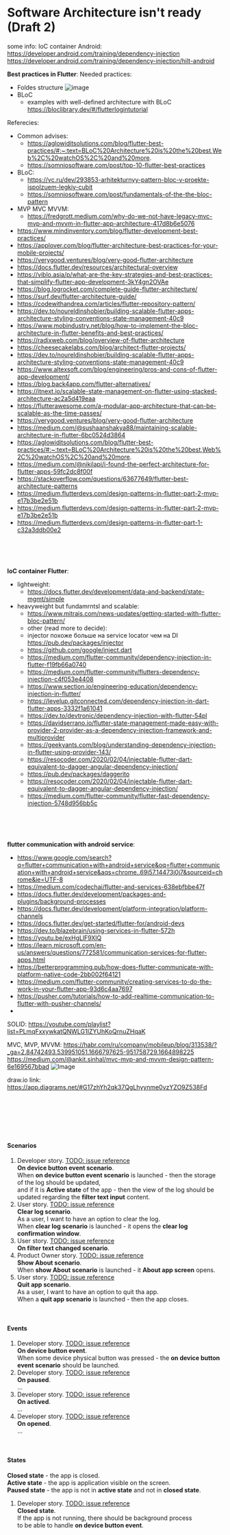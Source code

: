 # Software Architecture isn't ready (Draft 2)

some info:
IoC container Android:
https://developer.android.com/training/dependency-injection
https://developer.android.com/training/dependency-injection/hilt-android

**Best practices in Flutter**:
Needed practices:
- Foldes structure
![image](https://user-images.githubusercontent.com/45210795/214284000-8eb1750b-e00f-4c49-b252-8fa102681989.png)
- BLoC
  - examples with well-defined architecture with BLoC https://bloclibrary.dev/#/flutterlogintutorial

Referecies:
- Common advises:
  - https://aglowiditsolutions.com/blog/flutter-best-practices/#:~:text=BLoC%20Architecture%20is%20the%20best,Web%2C%20watchOS%2C%20and%20more.
  - https://somniosoftware.com/post/top-10-flutter-best-practices
- BLoC:
  - https://vc.ru/dev/293853-arhitekturnyy-pattern-bloc-v-proekte-ispolzuem-legkiy-cubit
  - https://somniosoftware.com/post/fundamentals-of-the-the-bloc-pattern
- MVP MVC MVVM:
  - https://fredgrott.medium.com/why-do-we-not-have-legacy-mvc-mvp-and-mvvm-in-flutter-app-architecture-417d8b6e5076
- https://www.mindinventory.com/blog/flutter-development-best-practices/
- https://applover.com/blog/flutter-architecture-best-practices-for-your-mobile-projects/
- https://verygood.ventures/blog/very-good-flutter-architecture
- https://docs.flutter.dev/resources/architectural-overview
- https://viblo.asia/p/what-are-the-key-strategies-and-best-practices-that-simplify-flutter-app-development-3kY4gn2OVAe
- https://blog.logrocket.com/complete-guide-flutter-architecture/
- https://surf.dev/flutter-architecture-guide/
- https://codewithandrea.com/articles/flutter-repository-pattern/
- https://dev.to/noureldinshobier/building-scalable-flutter-apps-architecture-styling-conventions-state-management-40c9
- https://www.mobindustry.net/blog/how-to-implement-the-bloc-architecture-in-flutter-benefits-and-best-practices/
- https://radixweb.com/blog/overview-of-flutter-architecture
- https://cheesecakelabs.com/blog/architect-flutter-projects/
- https://dev.to/noureldinshobier/building-scalable-flutter-apps-architecture-styling-conventions-state-management-40c9
- https://www.altexsoft.com/blog/engineering/pros-and-cons-of-flutter-app-development/
- https://blog.back4app.com/flutter-alternatives/
- https://itnext.io/scalable-state-management-on-flutter-using-stacked-architecture-ac2a5d419eaa
- https://flutterawesome.com/a-modular-app-architecture-that-can-be-scalable-as-the-time-passes/
- https://verygood.ventures/blog/very-good-flutter-architecture
- https://medium.com/@sushaanshakya88/maintaining-scalable-architecture-in-flutter-6bc0524d3864
- https://aglowiditsolutions.com/blog/flutter-best-practices/#:~:text=BLoC%20Architecture%20is%20the%20best,Web%2C%20watchOS%2C%20and%20more.
- https://medium.com/@nikilapi/i-found-the-perfect-architecture-for-flutter-apps-59fc2dc8f00f
- https://stackoverflow.com/questions/63677649/flutter-best-architecture-patterns
- https://medium.flutterdevs.com/design-patterns-in-flutter-part-2-mvp-e17b3be2e51b
- https://medium.flutterdevs.com/design-patterns-in-flutter-part-2-mvp-e17b3be2e51b
- https://medium.flutterdevs.com/design-patterns-in-flutter-part-1-c32a3ddb00e2

<br>
<br>
<br>

**IoC container Flutter**:
- lightweight:
  - https://docs.flutter.dev/development/data-and-backend/state-mgmt/simple
- heavyweight but fundamrntsl and scalable:
  - https://www.mitrais.com/news-updates/getting-started-with-flutter-bloc-pattern/
  - other (read more to decide):
  - injector похоже больше на service locator чем на DI https://pub.dev/packages/injector
  - https://github.com/google/inject.dart
  - https://medium.com/flutter-community/dependency-injection-in-flutter-f19fb66a0740
  - https://medium.com/flutter-community/flutters-dependency-injection-c4f053e4408
  - https://www.section.io/engineering-education/dependency-injection-in-flutter/
  - https://levelup.gitconnected.com/dependency-injection-in-dart-flutter-apps-3332f1a61041
  - https://dev.to/devtronic/dependency-injection-with-flutter-54pl
  - https://davidserrano.io/flutter-state-management-made-easy-with-provider-2-provider-as-a-dependency-injection-framework-and-multiprovider
  - https://geekyants.com/blog/understanding-dependency-injection-in-flutter-using-provider-143/
  - https://resocoder.com/2020/02/04/injectable-flutter-dart-equivalent-to-dagger-angular-dependency-injection/
  - https://pub.dev/packages/daggerito
  - https://resocoder.com/2020/02/04/injectable-flutter-dart-equivalent-to-dagger-angular-dependency-injection/
  - https://medium.com/flutter-community/flutter-fast-dependency-injection-5748d956bb5c

<br>
<br>
<br>

**flutter communication with android service**:
- https://www.google.com/search?q=flutter+communication+with+android+service&oq=flutter+communication+with+android+service&aqs=chrome..69i57.14473j0j7&sourceid=chrome&ie=UTF-8
- https://medium.com/codechai/flutter-and-services-638ebfbbe47f
- https://docs.flutter.dev/development/packages-and-plugins/background-processes
- https://docs.flutter.dev/development/platform-integration/platform-channels
- https://docs.flutter.dev/get-started/flutter-for/android-devs
- https://dev.to/blazebrain/using-services-in-flutter-572h
- https://youtu.be/exHgLlF9XlQ
- https://learn.microsoft.com/en-us/answers/questions/772581/communication-services-for-flutter-apps.html
- https://betterprogramming.pub/how-does-flutter-communicate-with-platform-native-code-2bb002f64121
- https://medium.com/flutter-community/creating-services-to-do-the-work-in-your-flutter-app-93d6c4aa7697
- https://pusher.com/tutorials/how-to-add-realtime-communication-to-flutter-with-pusher-channels/
-  



SOLID:
https://youtube.com/playlist?list=PLmqFxxywkatQNWLG1IZYUhKoQrnuZHqaK

MVC, MVP, MVVM:
https://habr.com/ru/company/mobileup/blog/313538/?_ga=2.84742493.539951051.1666797625-951758729.1664898225
https://medium.com/@ankit.sinhal/mvc-mvp-and-mvvm-design-pattern-6e169567bbad
![Image](https://user-images.githubusercontent.com/45210795/198054831-6a0b492a-f74c-4fc6-88c6-e3488402e63f.png)


draw.io link:
https://app.diagrams.net/#G17zhYh2qk37QgLhyynme0vzYZO9Z538Fd


<br>
<br>
<br>
<br>
<br>

#### Scenarios
1. Developer story. [TODO: issue reference]()<br>
**On device button event scenario**.<br>
When **on device button event scenario** is launched - then the storage of the log should be updated,<br>
and if it is **Active state** of the app - then the view of the log should be updated regarding the **filter text input** content.<br>
2. User story. [TODO: issue reference]()<br>
**Clear log scenario**.<br>
As a user, I want to have an option to clear the log.<br>
When **clear log scenario** is launched - it opens the **clear log confirmation window**.<br>
4. User story. [TODO: issue reference]()<br>
**On filter text changed scenario**.<br>
5. Product Owner story. [TODO: issue reference]()<br>
**Show About scenario**.<br>
When **show About scenario** is launched - it **About app screen** opens.<br>
6. User story. [TODO: issue reference]()<br>
**Quit app scenario**.<br>
As a user, I want to have an option to quit tha app.<br>
When a **quit app scenario** is launched - then the app closes.<br>
<br>

#### Events
1. Developer story. [TODO: issue reference]()<br>
**On device button event**.<br>
When some device physical button was pressed - the **on device button event scenario** should be launched.
2. Developer story. [TODO: issue reference]()<br>
**On paused**.<br>
...
3. Developer story. [TODO: issue reference]()<br>
**On actived**.<br>
...
4. Developer story. [TODO: issue reference]()<br>
**On opened**.<br>
...
<br>

#### States
**Closed state** - the app is closed.<br>
**Active state** - the app is application visible on the screen.<br>
**Paused state** - the app is not in **active state** and not in **closed state**.<br>
1. Developer story. [TODO: issue reference]()<br>
**Closed state**.<br>
If the app is not running, there should be background process<br>
to be able to handle **on device button event**.
<br>
